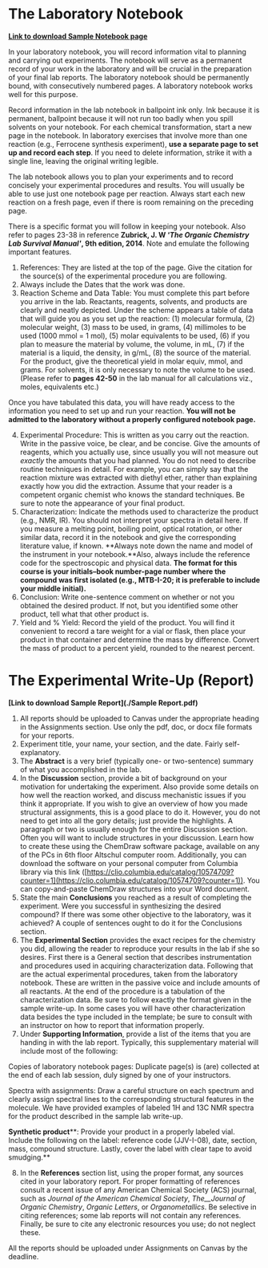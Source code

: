 **The Laboratory Notebook**
===========================

**[Link to download Sample Notebook page](https://drive.google.com/file/d/1oZ3xBqEYaeRsx-uyCPSBIkLrmqK6i9N2/view?usp=sharing)**

In your laboratory notebook, you will record information vital to planning and carrying out experiments. The notebook will serve as a permanent record of your work in the laboratory and will be crucial in the preparation of your final lab reports. The laboratory notebook should be permanently bound, with consecutively numbered pages. A laboratory notebook works well for this purpose.

Record information in the lab notebook in ballpoint ink only. Ink because it is permanent, ballpoint because it will not run too badly when you spill solvents on your notebook. For each chemical transformation, start a new page in the notebook. In laboratory exercises that involve more than one reaction (e.g., Ferrocene synthesis experiment), **use a separate page to set up and record each step**. If you need to delete information, strike it with a single line, leaving the original writing legible.

The lab notebook allows you to plan your experiments and to record concisely your experimental procedures and results. You will usually be able to use just one notebook page per reaction. Always start each new reaction on a fresh page, even if there is room remaining on the preceding page.

There is a specific format you will follow in keeping your notebook. Also refer to pages 23-38 in reference **Zubrick, J. W ‘_The Organic Chemistry Lab Survival Manual'_, 9th edition, 2014**. Note and emulate the following important features.

1.  References: They are listed at the top of the page. Give the citation for the source(s) of the experimental procedure you are following.
2.  Always include the Dates that the work was done.
3.  Reaction Scheme and Data Table: You must complete this part before you arrive in the lab. Reactants, reagents, solvents, and products are clearly and neatly depicted. Under the scheme appears a table of data that will guide you as you set up the reaction: (1) molecular formula, (2) molecular weight, (3) mass to be used, in grams, (4) millimoles to be used (1000 mmol = 1 mol), (5) molar equivalents to be used, (6) if you plan to measure the material by volume, the volume, in mL, (7) if the material is a liquid, the density, in g/mL, (8) the source of the material. For the product, give the theoretical yield in molar equiv, mmol, and grams. For solvents, it is only necessary to note the volume to be used. (Please refer to **pages 42-50** in the lab manual for all calculations viz., moles, equivalents etc.)

Once you have tabulated this data, you will have ready access to the information you need to set up and run your reaction. **You will not be admitted to the laboratory without a properly configured notebook page.**

4.  Experimental Procedure: This is written as you carry out the reaction. Write in the passive voice, be clear, and be concise. Give the amounts of reagents, which you actually use, since usually you will not measure out _exactly_ the amounts that you had planned. You do not need to describe routine techniques in detail. For example, you can simply say that the reaction mixture was extracted with diethyl ether, rather than explaining exactly how you did the extraction. Assume that your reader is a competent organic chemist who knows the standard techniques. Be sure to note the appearance of your final product.
5.  Characterization: Indicate the methods used to characterize the product (e.g., NMR, IR). You should not interpret your spectra in detail here. If you measure a melting point, boiling point, optical rotation, or other similar data, record it in the notebook and give the corresponding literature value, if known. **Always note down the name and model of the instrument in your notebook.**Also, always include the reference code for the spectroscopic and physical data. **The format for this course is your initials–book number-page number where the compound was first isolated (e.g., MTB-I-20; it is preferable to include your middle initial).**
6.  Conclusion: Write one-sentence comment on whether or not you obtained the desired product. If not, but you identified some other product, tell what that other product is.
7.  Yield and % Yield: Record the yield of the product. You will find it convenient to record a tare weight for a vial or flask, then place your product in that container and determine the mass by difference. Convert the mass of product to a percent yield, rounded to the nearest percent.

**The Experimental Write-Up (Report)**
======================================

**[Link to download Sample Report](./Sample Report.pdf)**

1.  All reports should be uploaded to Canvas under the appropriate heading in the Assignments section. Use only the pdf, doc, or docx file formats for your reports.
2.  Experiment title, your name, your section, and the date. Fairly self-explanatory.
3.  The **Abstract** is a very brief (typically one- or two-sentence) summary of what you accomplished in the lab.
4.  In the **Discussion** section, provide a bit of background on your motivation for undertaking the experiment. Also provide some details on how well the reaction worked, and discuss mechanistic issues if you think it appropriate. If you wish to give an overview of how you made structural assignments, this is a good place to do it. However, you do not need to get into all the gory details; just provide the highlights. A paragraph or two is usually enough for the entire Discussion section. Often you will want to include structures in your discussion. Learn how to create these using the ChemDraw software package, available on any of the PCs in 6th floor Altschul computer room. Additionally, you can download the software on your personal computer from Columbia library via this link ([https://clio.columbia.edu/catalog/10574709?counter=1](https://clio.columbia.edu/catalog/10574709?counter=1)). You can copy-and-paste ChemDraw structures into your Word document.
5.  State the main **Conclusions** you reached as a result of completing the experiment. Were you successful in synthesizing the desired compound? If there was some other objective to the laboratory, was it achieved? A couple of sentences ought to do it for the Conclusions section.
6.  The **Experimental Section** provides the exact recipes for the chemistry you did, allowing the reader to reproduce your results in the lab if she so desires. First there is a General section that describes instrumentation and procedures used in acquiring characterization data. Following that are the actual experimental procedures, taken from the laboratory notebook. These are written in the passive voice and include amounts of all reactants. At the end of the procedure is a tabulation of the characterization data. Be sure to follow exactly the format given in the sample write-up. In some cases you will have other characterization data besides the type included in the template; be sure to consult with an instructor on how to report that information properly.
7.  Under **Supporting Information**, provide a list of the items that you are handing in with the lab report. Typically, this supplementary material will include most of the following:

Copies of laboratory notebook pages: Duplicate page(s) is (are) collected at the end of each lab session, duly signed by one of your instructors.

Spectra with assignments: Draw a careful structure on each spectrum and clearly assign spectral lines to the corresponding structural features in the molecule. We have provided examples of labeled 1H and 13C NMR spectra for the product described in the sample lab write-up.

**Synthetic product****: Provide your product in a properly labeled vial. Include the following on the label: reference code (JJV-I-08), date, section, mass, compound structure. Lastly, cover the label with clear tape to avoid smudging.**

8.  In the **References** section list, using the proper format, any sources cited in your laboratory report. For proper formatting of references consult a recent issue of any American Chemical Society (ACS) journal, such as _Journal of the American Chemical Society_, _The__Journal of Organic Chemistry_, _Organic Letters_, or _Organometallics_. Be selective in citing references; some lab reports will not contain any references. Finally, be sure to cite any electronic resources you use; do not neglect these.

All the reports should be uploaded under Assignments on Canvas by the deadline.